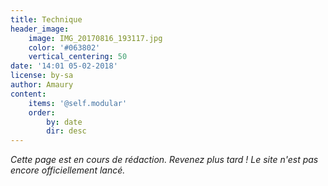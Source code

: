 ```yaml
---
title: Technique
header_image:
    image: IMG_20170816_193117.jpg
    color: '#063802'
    vertical_centering: 50
date: '14:01 05-02-2018'
license: by-sa
author: Amaury
content:
    items: '@self.modular'
    order:
        by: date
        dir: desc
---
```


_Cette page est en cours de rédaction. Revenez plus tard ! Le site n'est pas encore officiellement lancé._